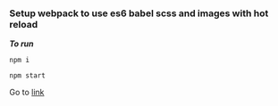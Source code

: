### Setup webpack to use es6 babel scss and images with hot reload

**_To run_**

```console
npm i

npm start
```

Go to [link](http://localhost:8080/)
